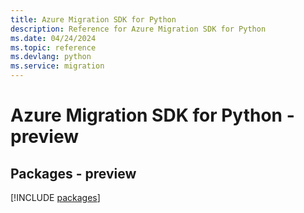 ```yaml
---
title: Azure Migration SDK for Python
description: Reference for Azure Migration SDK for Python
ms.date: 04/24/2024
ms.topic: reference
ms.devlang: python
ms.service: migration
---
```

# Azure Migration SDK for Python - preview
## Packages - preview
[!INCLUDE [packages](migration-index.md)]